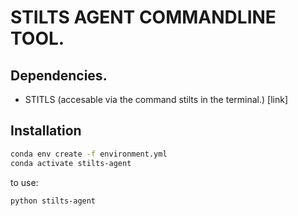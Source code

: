 # STILTS AGENT COMMANDLINE TOOL.

## Dependencies.
- STITLS (accesable via the command stilts in the terminal.) [link]

## Installation

```bash
conda env create -f environment.yml
conda activate stilts-agent
```

to use:

```
python stilts-agent
```
